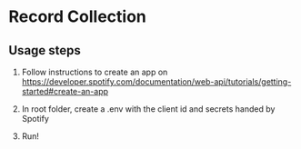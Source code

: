 # Record Collection

## Usage steps
1. Follow instructions to create an app on https://developer.spotify.com/documentation/web-api/tutorials/getting-started#create-an-app

2. In root folder, create a .env with the client id and secrets handed by Spotify

3. Run!
